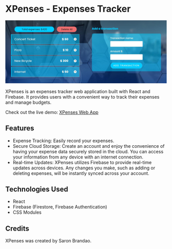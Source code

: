 # XPenses - Expenses Tracker

<img src="/img/xpenses-app-preview.jpg" alt="blog logo" width="600"/>

XPenses is an expenses tracker web application built with React and Firebase. It provides users with a convenient way to track their expenses and manage budgets.

Check out the live demo: [XPenses Web App](https://master--financial-management-react-app.netlify.app/)

## Features
- Expense Tracking: Easily record your expenses. 
- Secure Cloud Storage: Create an account and enjoy the convenience of having your expense data securely stored in the cloud. You can access your information from any device with an internet connection.
- Real-time Updates: XPenses utilizes Firebase to provide real-time updates across devices. Any changes you make, such as adding or deleting expenses, will be instantly synced across your account.

## Technologies Used
- React
- Firebase (Firestore, Firebase Authentication)
- CSS Modules

## Credits
XPenses was created by Saron Brandao.
